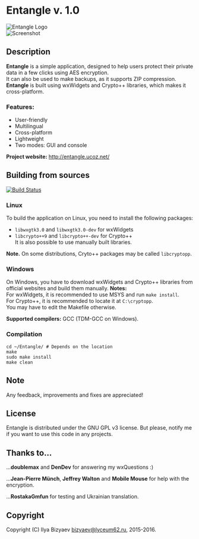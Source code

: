# Entangle v. 1.0
![Entangle Logo](http://entangle.ucoz.net/text_logo3.png)  
![Screenshot](http://entangle.ucoz.net/Screenshots/Entangle_1.0.png)  

## Description
**Entangle** is a simple application, designed to help users protect their private data in a few clicks using AES encryption.  
It can also be used to make backups, as it supports ZIP compression.  
**Entangle** is built using wxWidgets and Crypto++ libraries, which makes it cross-platform.
### Features:
- User-friendly
- Multilingual
- Cross-platform
- Lightweight
- Two modes: GUI and console

**Project website:** http://entangle.ucoz.net/
## Building from sources
[![Build Status](https://travis-ci.org/IlyaBizyaev/Entangle.svg?branch=master)](https://travis-ci.org/IlyaBizyaev/Entangle)
### Linux
To build the application on Linux, you need to install the following packages:
- `libwxgtk3.0` and `libwxgtk3.0-dev` for wxWidgets
- `libcrypto++9` and `libcrypto++-dev` for Crypto++  
It is also possible to use manually built libraries.

**Note.** On some distributions, Cryto++ packages may be called `libcryptopp`.

### Windows
On Windows, you have to download wxWidgets and Crypto++ libraries from official websites and build them manually.
**Notes:**  
For wxWidgets, it is recommended to use MSYS and run `make install`.  
For Crypto++, it is recommended to locate it at `C:\cryptopp`.  
You may have to edit the Makefile otherwise.

**Supported compilers:** GCC (TDM-GCC on Windows).

### Compilation
```
cd ~/Entangle/ # Depends on the location
make
sudo make install
make clean
```

## Note
Any feedback, improvements and fixes are appreciated!
## License
Entangle is distributed under the GNU GPL v3 license.
But please, notify me if you want to use this code in any projects.
## Thanks to...
...**doublemax** and **DenDev** for answering my wxQuestions :)

...**Jean-Pierre Münch**, **Jeffrey Walton** and **Mobile Mouse** for help with the encryption.

...**RostakaGmfun** for testing and Ukrainian translation.
## Copyright
Copyright (C) Ilya Bizyaev <bizyaev@lyceum62.ru>, 2015-2016.
